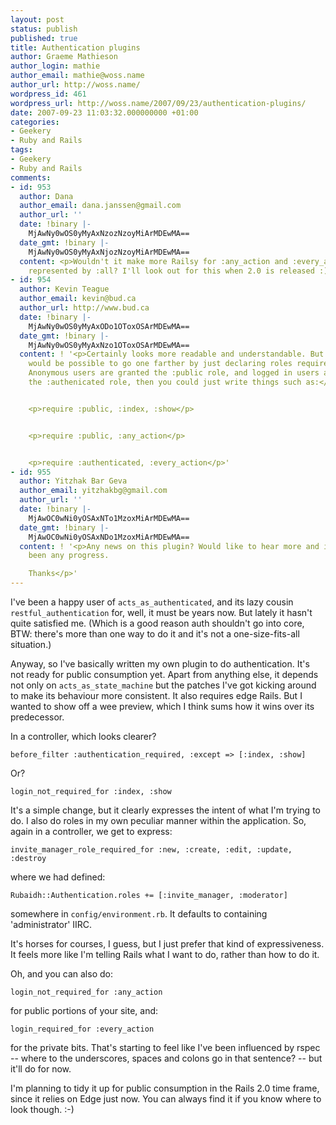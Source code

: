 ```yaml
---
layout: post
status: publish
published: true
title: Authentication plugins
author: Graeme Mathieson
author_login: mathie
author_email: mathie@woss.name
author_url: http://woss.name/
wordpress_id: 461
wordpress_url: http://woss.name/2007/09/23/authentication-plugins/
date: 2007-09-23 11:03:32.000000000 +01:00
categories:
- Geekery
- Ruby and Rails
tags:
- Geekery
- Ruby and Rails
comments:
- id: 953
  author: Dana
  author_email: dana.janssen@gmail.com
  author_url: ''
  date: !binary |-
    MjAwNy0wOS0yMyAxNzozNzoyMiArMDEwMA==
  date_gmt: !binary |-
    MjAwNy0wOS0yMyAxNjozNzoyMiArMDEwMA==
  content: <p>Wouldn't it make more Railsy for :any_action and :every_action to be
    represented by :all? I'll look out for this when 2.0 is released :)</p>
- id: 954
  author: Kevin Teague
  author_email: kevin@bud.ca
  author_url: http://www.bud.ca
  date: !binary |-
    MjAwNy0wOS0yMyAxODo1OToxOSArMDEwMA==
  date_gmt: !binary |-
    MjAwNy0wOS0yMyAxNzo1OToxOSArMDEwMA==
  content: ! '<p>Certainly looks more readable and understandable. But I suspect it
    would be possible to go one farther by just declaring roles required for actions.
    Anonymous users are granted the :public role, and logged in users are granted
    the :authenicated role, then you could just write things such as:</p>


    <p>require :public, :index, :show</p>


    <p>require :public, :any_action</p>


    <p>require :authenticated, :every_action</p>'
- id: 955
  author: Yitzhak Bar Geva
  author_email: yitzhakbg@gmail.com
  author_url: ''
  date: !binary |-
    MjAwOC0wNi0yOSAxNTo1MzoxMiArMDEwMA==
  date_gmt: !binary |-
    MjAwOC0wNi0yOSAxNDo1MzoxMiArMDEwMA==
  content: ! '<p>Any news on this plugin? Would like to hear more and if there has
    been any progress.

    Thanks</p>'
---
```

I've been a happy user of `acts_as_authenticated`, and its lazy cousin `restful_authentication` for, well, it must be years now.  But lately it hasn't quite satisfied me.  (Which is a good reason auth shouldn't go into core, BTW: there's more than one way to do it and it's not a one-size-fits-all situation.)

Anyway, so I've basically written my own plugin to do authentication.  It's not ready for public consumption yet.  Apart from anything else, it depends not only on `acts_as_state_machine` but the patches I've got kicking around to make its behaviour more consistent.  It also requires edge Rails.  But I wanted to show off a wee preview, which I think sums how it wins over its predecessor.

In a controller, which looks clearer?

    before_filter :authentication_required, :except => [:index, :show]

Or?

    login_not_required_for :index, :show

It's a simple change, but it clearly expresses the intent of what I'm trying to do.  I also do roles in my own peculiar manner within the application.  So, again in a controller, we get to express:

    invite_manager_role_required_for :new, :create, :edit, :update, :destroy

where we had defined:

    Rubaidh::Authentication.roles += [:invite_manager, :moderator]

somewhere in `config/environment.rb`.  It defaults to containing 'administrator' IIRC.

It's horses for courses, I guess, but I just prefer that kind of expressiveness.  It feels more like I'm telling Rails what I want to do, rather than how to do it.

Oh, and you can also do:

    login_not_required_for :any_action

for public portions of your site, and:

    login_required_for :every_action

for the private bits.  That's starting to feel like I've been influenced by rspec -- where to the underscores, spaces and colons go in that sentence? -- but it'll do for now.

I'm planning to tidy it up for public consumption in the Rails 2.0 time frame, since it relies on Edge just now.  You can always find it if you know where to look though. :-)
